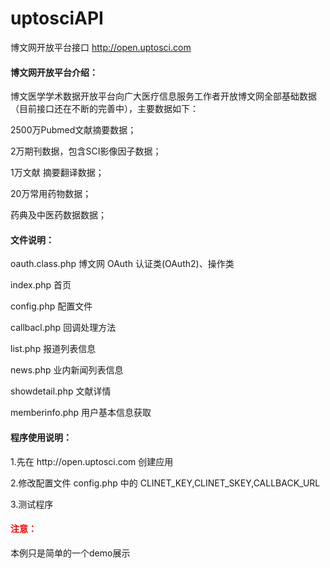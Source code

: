 uptosciAPI
==========

博文网开放平台接口 http://open.uptosci.com 


<h4>博文网开放平台介绍：</h4>
<p>博文医学学术数据开放平台向广大医疗信息服务工作者开放博文网全部基础数据（目前接口还在不断的完善中），主要数据如下：</p>
<p>2500万Pubmed文献摘要数据；</p>
<p>2万期刊数据，包含SCI影像因子数据；</p>
<p>1万文献 摘要翻译数据；</p>
<p>20万常用药物数据；</p>
<p>药典及中医药数据数据；</p>



<h4>文件说明：</h4>
<p>oauth.class.php 博文网 OAuth 认证类(OAuth2)、操作类</p>
<p>index.php 首页</p>
<p>config.php 配置文件</p>
<p>callbacl.php 回调处理方法</p>
<p>list.php 报道列表信息</p>
<p>news.php 业内新闻列表信息</p>
<p>showdetail.php 文献详情</p>
<p>memberinfo.php 用户基本信息获取</p>

<h4>程序使用说明：</h4>
<p>1.先在 http://open.uptosci.com 创建应用</p>
<p>2.修改配置文件 config.php 中的 CLINET_KEY,CLINET_SKEY,CALLBACK_URL</p>
<p>3.测试程序</p>


<h4 style='color:red;'>注意：</h4>
<p>本例只是简单的一个demo展示</p>
